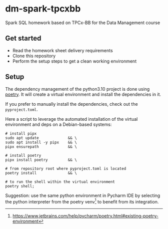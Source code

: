 # dm-spark-tpcxbb

Spark SQL homework based on TPCx-BB for the Data Management course

## Get started

- Read the homework sheet delivery requirements
- Clone this repository
- Perform the setup steps to get a clean working environment

## Setup

The dependency management of the python3.10 project is done using 
[poetry](https://python-poetry.org/docs/).
It will create a virtual environment and install the dependencies in it.

If you prefer to manually install the dependencies, 
check out the `pyproject.toml`.

Here a script to leverage the automated installation of
the virtual environment and deps on a Debian-based systems:
```shell
# install pipx
sudo apt update             && \
sudo apt install -y pipx    && \
pipx ensurepath             && \

# install poetry
pipx install poetry         && \

# from repository root where pyproject.toml is located
poetry install              && \

# to run the shell within the virtual environment
poetry shell;
```

Suggestion: 
use the same python environment in Pycharm IDE 
by selecting the python interpreter from the poetry venv[^1] 
to benefit from its integration.

[^1]: https://www.jetbrains.com/help/pycharm/poetry.html#existing-poetry-environment
